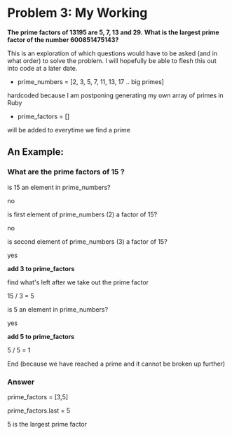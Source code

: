 # Problem 3: My Working

**The prime factors of 13195 are 5, 7, 13 and 29.**
**What is the largest prime factor of the number 600851475143?**

This is an exploration of which questions would have to be asked (and in what order) to solve the problem.
I will hopefully be able to flesh this out into code at a later date.

- prime_numbers = \[2, 3, 5, 7, 11, 13, 17 .. big primes\]

hardcoded because I am postponing generating my own array of primes in Ruby

- prime_factors = \[\]

will be added to everytime we find a prime


## An Example:

### What are the prime factors of 15 ?

is 15 an element in prime_numbers?

no

is first element of prime_numbers (2) a factor of 15?

no

is second element of prime_numbers (3) a factor of 15?

yes

**add 3 to prime_factors**

find what's left after we take out the prime factor

15 / 3 = 5

is 5 an element in prime_numbers?

yes

**add 5 to prime_factors**

5 / 5 = 1

End (because we have reached a prime and it cannot be broken up further)


### Answer

prime_factors = \[3,5\]

prime_factors.last = 5

5 is the largest prime factor
